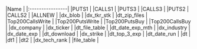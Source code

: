 |Name             | |:----------------| |PUTS1            | |CALLS1           | |PUTS3            | |CALLS3           | |PUTS2            | |CALLS2           | |ALLNEW           | |dx_blob          | |dx_tkr_stk       | |dt_zip_files     | |Top200CallsWrite | |Top200PutsWrite  | |Top200PutsBuy    | |Top200CallsBuy   | |dx_company       | |dx_ticker        | |dt_file_table    | |dt_date_exp_mth  | |dx_industry      | |dx_date_exp      | |dt_download      | |dx_strike        | |dt_top_3_exp     | |dt_date_run      | |dt               | |dt1              | |dt2              | |dx_tech_rank     | |file_table       | 


